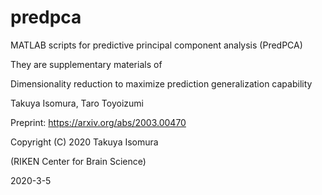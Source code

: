 # predpca
MATLAB scripts for predictive principal component analysis (PredPCA)

They are supplementary materials of

Dimensionality reduction to maximize prediction generalization capability

Takuya Isomura, Taro Toyoizumi

Preprint: https://arxiv.org/abs/2003.00470

 

Copyright (C) 2020 Takuya Isomura

(RIKEN Center for Brain Science)

 

2020-3-5
